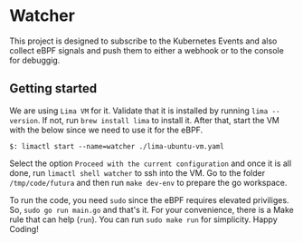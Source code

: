 # Watcher

This project is designed to subscribe to the Kubernetes Events and also collect eBPF signals and push them to either a webhook or to the console for debuggig.

## Getting started

We are using `Lima VM` for it. Validate that it is installed by running `lima --version`. If not, run `brew install lima` to install it. After that, start the VM with the below since we need to use it for the eBPF.

```shell
$: limactl start --name=watcher ./lima-ubuntu-vm.yaml
```

Select the option `Proceed with the current configuration` and once it is all done, run `limactl shell watcher` to ssh into the VM. Go to the folder `/tmp/code/futura` and then run `make dev-env` to prepare the go workspace.

To run the code, you need `sudo` since the eBPF requires elevated priviliges. So, `sudo go run main.go` and that's it. For your convenience, there is a Make rule that can help (`run`). You can run `sudo make run` for simplicity. Happy Coding!
